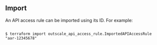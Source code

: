 ## Import

An API access rule can be imported using its ID. For example:

```console

$ terraform import outscale_api_access_rule.ImportedAPIAccessRule "aar-12345678"

```